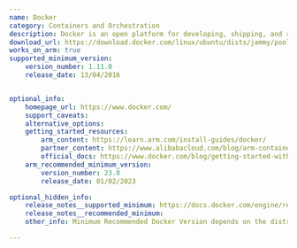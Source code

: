 ```yaml
---
name: Docker
category: Containers and Orchestration
description: Docker is an open platform for developing, shipping, and running applications. Docker provides the ability to package and run an application in a loosely isolated environment called a container.
download_url: https://download.docker.com/linux/ubuntu/dists/jammy/pool/stable/arm64/
works_on_arm: true
supported_minimum_version:
    version_number: 1.11.0
    release_date: 13/04/2016


optional_info:
    homepage_url: https://www.docker.com/
    support_caveats:
    alternative_options:
    getting_started_resources:
        arm_content: https://learn.arm.com/install-guides/docker/
        partner_content: https://www.alibabacloud.com/blog/arm-container-applications-accelerating-development-and-testing_595802
        official_docs: https://www.docker.com/blog/getting-started-with-docker-for-arm-on-linux/
    arm_recommended_minimum_version:
        version_number: 23.0
        release_date: 01/02/2023

optional_hidden_info:
    release_notes__supported_minimum: https://docs.docker.com/engine/release-notes/prior-releases/#misc
    release_notes__recommended_minimum:
    other_info: Minimum Recommended Docker Version depends on the distros. For example, Jammy-20.10.13, Focal-19.03.10, Bionic-18.09.00

---
```


